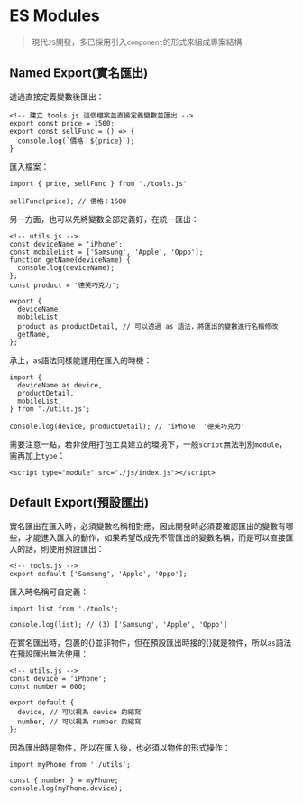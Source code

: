 # ES Modules

> 現代`JS`開發，多已採用引入`component`的形式來組成專案結構

## Named Export(實名匯出)
透過直接定義變數後匯出：
```
<!-- 建立 tools.js 這個檔案並直接定義變數並匯出 -->
export const price = 1500;
export const sellFunc = () => {
  console.log(`價格：${price}`);
}
```
匯入檔案：
```
import { price, sellFunc } from './tools.js'

sellFunc(price); // 價格：1500
```
另一方面，也可以先將變數全部定義好，在統一匯出：
```
<!-- utils.js -->
const deviceName = 'iPhone';
const mobileList = ['Samsung', 'Apple', 'Oppo'];
function getName(deviceName) {
  console.log(deviceName);
};
const product = '德芙巧克力';

export {
  deviceName,
  mobileList,
  product as productDetail, // 可以透過 as 語法，將匯出的變數進行名稱修改
  getName,
};
```
承上，`as`語法同樣能運用在匯入的時機：
```
import {
  deviceName as device,
  productDetail,
  mobileList,
} from './utils.js';

console.log(device, productDetail); // 'iPhone' '德芙巧克力'
```
需要注意一點，若非使用打包工具建立的環境下，一般`script`無法判別`module`，需再加上`type`：
```
<script type="module" src="./js/index.js"></script>
```
## Default Export(預設匯出)
實名匯出在匯入時，必須變數名稱相對應，因此開發時必須要確認匯出的變數有哪些，才能進入匯入的動作，如果希望改成先不管匯出的變數名稱，而是可以直接匯入的話，則使用預設匯出：
```
<!-- tools.js -->
export default ['Samsung', 'Apple', 'Oppo'];
```
匯入時名稱可自定義：
```
import list from './tools';

console.log(list); // (3) ['Samsung', 'Apple', 'Oppo']
```
在實名匯出時，包裹的{}並非物件，但在預設匯出時接的{}就是物件，所以`as`語法在預設匯出無法使用：
```
<!-- utils.js -->
const device = 'iPhone';
const number = 600;

export default {
  device, // 可以視為 device 的縮寫
  number, // 可以視為 number 的縮寫
};
```
因為匯出時是物件，所以在匯入後，也必須以物件的形式操作：
```
import myPhone from './utils';

const { number } = myPhone;
console.log(myPhone.device);
```
